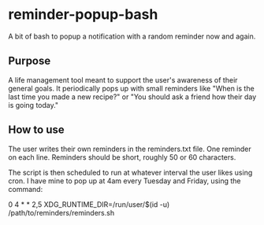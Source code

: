 # reminder-popup-bash
A bit of bash to popup a notification with a random reminder now and again.

## Purpose
A life management tool meant to support the user's awareness of their general goals. It periodically pops up with small reminders like "When is the last time you made a new recipe?" or "You should ask a friend how their day is going today."

## How to use
The user writes their own reminders in the reminders.txt file. One reminder on each line. Reminders should be short, roughly 50 or 60 characters. 

The script is then scheduled to run at whatever interval the user likes using cron. I have mine to pop up at 4am every Tuesday and Friday, using the command: 

0 4 * * 2,5 XDG_RUNTIME_DIR=/run/user/$(id -u) /path/to/reminders/reminders.sh
